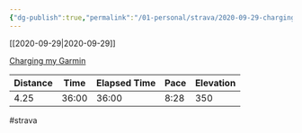 ```yaml
---
{"dg-publish":true,"permalink":"/01-personal/strava/2020-09-29-charging-my-garmin/"}
---
```



[[2020-09-29\|2020-09-29]]

[Charging my Garmin](https://www.strava.com/activities/4130548425)

| Distance | Time  | Elapsed Time | Pace | Elevation |
| -------- | ----- | ------------ | ---- | --------- |
| 4.25     | 36:00 | 36:00        | 8:28 | 350       |




#strava
